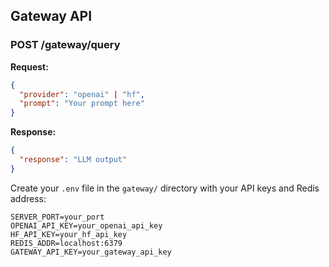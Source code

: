 ## Gateway API

### POST /gateway/query

**Request:**
```json
{
  "provider": "openai" | "hf",
  "prompt": "Your prompt here"
}
```

**Response:**
```json
{
  "response": "LLM output"
}
```

Create your `.env` file in the `gateway/` directory with your API keys and Redis address:

```
SERVER_PORT=your_port
OPENAI_API_KEY=your_openai_api_key
HF_API_KEY=your_hf_api_key
REDIS_ADDR=localhost:6379
GATEWAY_API_KEY=your_gateway_api_key
```